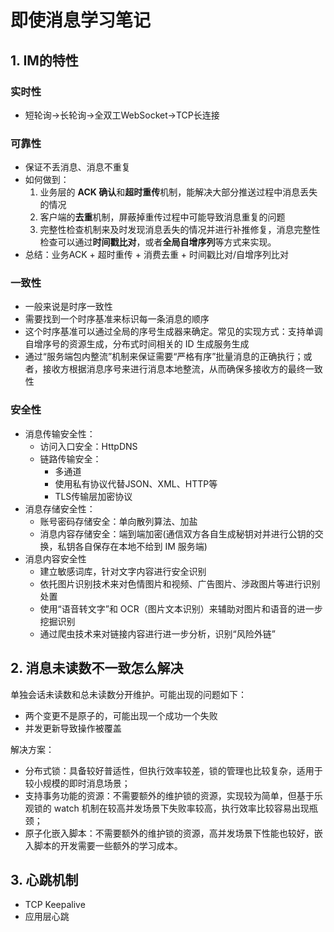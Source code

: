 # 即使消息学习笔记

## 1. IM的特性

### 实时性

- 短轮询->长轮询->全双工WebSocket->TCP长连接

### 可靠性

- 保证不丢消息、消息不重复
- 如何做到：
  1. 业务层的 **ACK 确认**和**超时重传**机制，能解决大部分推送过程中消息丢失的情况
  2. 客户端的**去重**机制，屏蔽掉重传过程中可能导致消息重复的问题
  3. 完整性检查机制来及时发现消息丢失的情况并进行补推修复，消息完整性检查可以通过**时间戳比对**，或者**全局自增序列**等方式来实现。
- 总结：业务ACK + 超时重传 + 消费去重 + 时间戳比对/自增序列比对

### 一致性

- 一般来说是时序一致性
- 需要找到一个时序基准来标识每一条消息的顺序
- 这个时序基准可以通过全局的序号生成器来确定。常见的实现方式：支持单调自增序号的资源生成，分布式时间相关的 ID 生成服务生成
- 通过“服务端包内整流”机制来保证需要“严格有序”批量消息的正确执行；或者，接收方根据消息序号来进行消息本地整流，从而确保多接收方的最终一致性

### 安全性

- 消息传输安全性：
  - 访问入口安全：HttpDNS
  - 链路传输安全：
    - 多通道
    - 使用私有协议代替JSON、XML、HTTP等
    - TLS传输层加密协议
- 消息存储安全性：
  - 账号密码存储安全：单向散列算法、加盐
  - 消息内容存储安全：端到端加密(通信双方各自生成秘钥对并进行公钥的交换，私钥各自保存在本地不给到 IM 服务端)
- 消息内容安全性
  - 建立敏感词库，针对文字内容进行安全识别
  - 依托图片识别技术来对色情图片和视频、广告图片、涉政图片等进行识别处置
  - 使用“语音转文字”和 OCR（图片文本识别）来辅助对图片和语音的进一步挖掘识别
  - 通过爬虫技术来对链接内容进行进一步分析，识别“风险外链”

## 2. 消息未读数不一致怎么解决

单独会话未读数和总未读数分开维护。可能出现的问题如下：

- 两个变更不是原子的，可能出现一个成功一个失败
- 并发更新导致操作被覆盖

解决方案：

- 分布式锁：具备较好普适性，但执行效率较差，锁的管理也比较复杂，适用于较小规模的即时消息场景；
- 支持事务功能的资源：不需要额外的维护锁的资源，实现较为简单，但基于乐观锁的 watch 机制在较高并发场景下失败率较高，执行效率比较容易出现瓶颈；
- 原子化嵌入脚本：不需要额外的维护锁的资源，高并发场景下性能也较好，嵌入脚本的开发需要一些额外的学习成本。

## 3. 心跳机制

- TCP Keepalive
- 应用层心跳